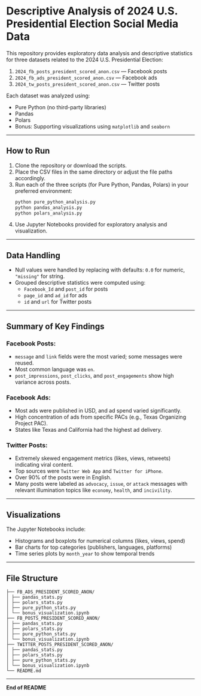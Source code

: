 
# Descriptive Analysis of 2024 U.S. Presidential Election Social Media Data

This repository provides exploratory data analysis and descriptive statistics for three datasets related to the 2024 U.S. Presidential Election:

1. `2024_fb_posts_president_scored_anon.csv` — Facebook posts
2. `2024_fb_ads_president_scored_anon.csv` — Facebook ads
3. `2024_tw_posts_president_scored_anon.csv` — Twitter posts

Each dataset was analyzed using:
- Pure Python (no third-party libraries)
- Pandas
- Polars
- Bonus: Supporting visualizations using `matplotlib` and `seaborn`

---

## How to Run

1. Clone the repository or download the scripts.
2. Place the CSV files in the same directory or adjust the file paths accordingly.
3. Run each of the three scripts (for Pure Python, Pandas, Polars) in your preferred environment:
   ```bash
   python pure_python_analysis.py
   python pandas_analysis.py
   python polars_analysis.py
   ```
4. Use Jupyter Notebooks provided for exploratory analysis and visualization.

---

## Data Handling

- Null values were handled by replacing with defaults: `0.0` for numeric, `"missing"` for string.
- Grouped descriptive statistics were computed using:
  - `Facebook_Id` and `post_id` for posts
  - `page_id` and `ad_id` for ads
  - `id` and `url` for Twitter posts

---

## Summary of Key Findings

### Facebook Posts:
- `message` and `link` fields were the most varied; some messages were reused.
- Most common language was `en`.
- `post_impressions`, `post_clicks`, and `post_engagements` show high variance across posts.

### Facebook Ads:
- Most ads were published in USD, and ad spend varied significantly.
- High concentration of ads from specific PACs (e.g., Texas Organizing Project PAC).
- States like Texas and California had the highest ad delivery.

### Twitter Posts:
- Extremely skewed engagement metrics (likes, views, retweets) indicating viral content.
- Top sources were `Twitter Web App` and `Twitter for iPhone`.
- Over 90% of the posts were in English.
- Many posts were labeled as `advocacy`, `issue`, or `attack` messages with relevant illumination topics like `economy`, `health`, and `incivility`.

---

## Visualizations

The Jupyter Notebooks include:
- Histograms and boxplots for numerical columns (likes, views, spend)
- Bar charts for top categories (publishers, languages, platforms)
- Time series plots by `month_year` to show temporal trends

---

## File Structure

```
├── FB_ADS_PRESIDENT_SCORED_ANON/
│ ├── pandas_stats.py
│ ├── polars_stats.py
│ ├── pure_python_stats.py
│ └── bonus_visualization.ipynb
├── FB_POSTS_PRESIDENT_SCORED_ANON/
│ ├── pandas_stats.py
│ ├── polars_stats.py
│ ├── pure_python_stats.py
│ └── bonus_visualization.ipynb
├── TWITTER_POSTS_PRESIDENT_SCORED_ANON/
│ ├── pandas_stats.py
│ ├── polars_stats.py
│ ├── pure_python_stats.py
│ └── bonus_visualization.ipynb
└── README.md
```

---



**End of README**
